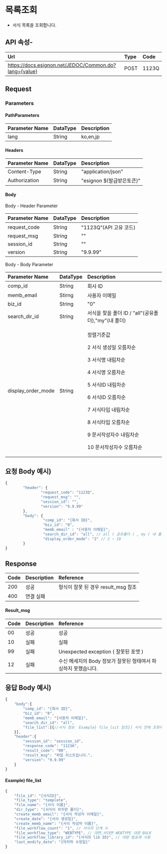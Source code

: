 # 목록조회

* 서식 목록을 조회합니다.

## API 속성-

| Url | Type | **Code** |
| :--- | :--- | :--- |
| https://docs.esignon.net/JEDOC/Common.do?lang={value} | POST | 1123Q |

## Request

### Parameters

#### PathParameters

| **Parameter Name** | DataType | **Description** |
| :--- | :--- | :--- |
| lang | String | ko,en,jp |

####  Headers

| **Parameter Name**                         | DataType | **Description** |
| :--- | :--- | :--- |
| Content-Type | String | "application/json" |
| Authorization | String | "esignon ${발급받은토큰}" |

####   Body 

  Body - Header Parameter

| **Parameter Name**                         | DataType | **Description** |
| :--- | :--- | :--- |
| request\_code | String | "1123Q"\(API 고유 코드\) |
| request\_msg | String | "" |
| session\_id | String | "" |
| version | String | "9.9.99" |

  Body - Body Parameter

<table>
  <thead>
    <tr>
      <th style="text-align:left"><b>Parameter Name</b>
      </th>
      <th style="text-align:left">DataType</th>
      <th style="text-align:left"><b>Description</b>
      </th>
    </tr>
  </thead>
  <tbody>
    <tr>
      <td style="text-align:left">comp_id</td>
      <td style="text-align:left">String</td>
      <td style="text-align:left">&#xD68C;&#xC0AC; ID</td>
    </tr>
    <tr>
      <td style="text-align:left">memb_email</td>
      <td style="text-align:left">Stirng</td>
      <td style="text-align:left">&#xC0AC;&#xC6A9;&#xC790; &#xC774;&#xBA54;&#xC77C;</td>
    </tr>
    <tr>
      <td style="text-align:left">biz_id</td>
      <td style="text-align:left">String</td>
      <td style="text-align:left">&quot;0&quot;</td>
    </tr>
    <tr>
      <td style="text-align:left">search_dir_id</td>
      <td style="text-align:left">String</td>
      <td style="text-align:left">&#xC11C;&#xC2DD;&#xC744; &#xCC3E;&#xC744; &#xD3F4;&#xB354; ID / &quot;all&quot;(&#xACF5;&#xC720;&#xD3F4;&#xB354;),&quot;my&quot;(&#xB0B4;
        &#xD3F4;&#xB354;)</td>
    </tr>
    <tr>
      <td style="text-align:left">display_order_mode</td>
      <td style="text-align:left">String</td>
      <td style="text-align:left">
        <p>&#xC815;&#xB82C;&#xAE30;&#xC900;&#xAC12;</p>
        <p>2 &#xC11C;&#xC2DD; &#xC0DD;&#xC131;&#xC77C; &#xC624;&#xB984;&#xCC28;&#xC21C;</p>
        <p>3 &#xC11C;&#xC2DD;&#xBA85; &#xB0B4;&#xB9BC;&#xCC28;&#xC21C;</p>
        <p>4 &#xC11C;&#xC2DD;&#xBA85; &#xC624;&#xB984;&#xCC28;&#xC21C;</p>
        <p>5 &#xC11C;&#xC2DD;ID &#xB0B4;&#xB9BC;&#xCC28;&#xC21C;</p>
        <p>6 &#xC11C;&#xC2DD;ID &#xC624;&#xB984;&#xCC28;&#xC21C;</p>
        <p>7 &#xC11C;&#xC2DD;&#xD0C0;&#xC785; &#xB0B4;&#xB9BC;&#xCC28;&#xC21C;</p>
        <p>8 &#xC11C;&#xC2DD;&#xD0C0;&#xC785; &#xC624;&#xB984;&#xCC28;&#xC21C;</p>
        <p>9 &#xBB38;&#xC11C;&#xC791;&#xC131;&#xC790;&#xC218; &#xB0B4;&#xB9BC;&#xCC28;&#xC21C;</p>
        <p>10 &#xBB38;&#xC11C;&#xC791;&#xC131;&#xC790;&#xC218; &#xC624;&#xB984;&#xCC28;&#xC21C;</p>
      </td>
    </tr>
  </tbody>
</table>

## 요청 Body 예시\)

```javascript
{
        "header": {
                "request_code": "1123Q",
                "request_msg": "",
                "session_id": "",
                "version": "9.9.99"
        },
        "body": {
                 "comp_id": "{회사 ID}",
                 "biz_id": "0",
                 "memb_email" : "{사용자 이메일}",
                 "search_dir_id": "all", // all ( 공유폴더 ) , my ( 내 폴더 )
                 "display_order_mode": "2" // 2 ~ 10
        }
}

```

## Response

| Code | **Description** | **Reference** |
| :--- | :--- | :--- |
| 200 | 성공 | 형식이 잘못 된 경우 result\_msg 참조 |
| 400 | 연결 실패  |  |

#### Result\_msg

| Code | **Description** | **Reference** |
| :--- | :--- | :--- |
| 00 | 성공 | 성공 |
| 10 | 실패 | 실패 |
| 99 | 실패 | Unexpected exception \( 잘못된 포맷 \) |
| 12 | 실패 | 수신 메세지의 Body 정보가 잘못된 형태여서 파싱하지 못했습니다. |

## 응답 Body 예시\)

```javascript
{
	"body":{
		"comp_id": "{회사 ID}",
		"biz_id": "0",
		"memb_email": "{사용자 이메일}",
		"search_dir_id": "all",
		"file_list":[{//서식 정보  Example} file_lsit 참조}] 서식 전체 조회이기 때문에 모든 서식 데이터
	}],
	"header":{
		"session_id": "session_id",
		"response_code": "1123A",
		"result_code": "00",
		"result_msg": "파일 리스트입니다.",
		"version": "9.9.99"
	}
}

```

#### Example\) file\_list

```javascript
{
	"file_id": "{서식ID}",
	"file_type": "templete",
	"file_name": "{서식 이름}",
	"dir_type": "{서식이 위치한 폴더}",
	"create_memb_email": "{서식 작성자 이메일}",
	"create_date": "{서식 생성일}",
	"create_memb_name": "{서식 작성자 이름}",
	"file_workflow_count": "1", // 서식의 단계 수
	"file_workflow_type": "WEBTYPE", // 대면,비대면 WEBTYPE 대량 BULK
	"file_workflow_library_id": "{서식의 lib ID}", // 대량 발송에 사용
	"last_modify_date": "{마지막 수정일}"
}
```


